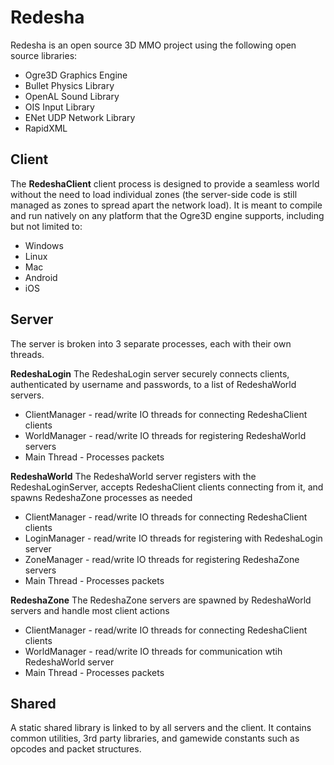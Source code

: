 Redesha
=======

Redesha is an open source 3D MMO project using the following open source libraries:

* Ogre3D Graphics Engine
* Bullet Physics Library
* OpenAL Sound Library
* OIS Input Library
* ENet UDP Network Library
* RapidXML

Client
-------------------------

The **RedeshaClient** client process is designed to provide a seamless world without the need to load individual zones (the server-side code is still managed as zones to spread apart the network load).  It is meant to compile and run natively on any platform that the Ogre3D engine supports, including but not limited to:

* Windows
* Linux
* Mac
* Android
* iOS

Server
-------------------------

The server is broken into 3 separate processes, each with their own threads.

**RedeshaLogin**
The RedeshaLogin server securely connects clients, authenticated by username and passwords, to a list of RedeshaWorld servers.

* ClientManager - read/write IO threads for connecting RedeshaClient clients
* WorldManager - read/write IO threads for registering RedeshaWorld servers
* Main Thread - Processes packets

**RedeshaWorld**
The RedeshaWorld server registers with the RedeshaLoginServer, accepts RedeshaClient clients connecting from it, and spawns RedeshaZone processes as needed

* ClientManager - read/write IO threads for connecting RedeshaClient clients
* LoginManager - read/write IO threads for registering with RedeshaLogin server
* ZoneManager - read/write IO threads for registering RedeshaZone servers
* Main Thread - Processes packets

**RedeshaZone**
The RedeshaZone servers are spawned by RedeshaWorld servers and handle most client actions

* ClientManager - read/write IO threads for connecting RedeshaClient clients
* WorldManager - read/write IO threads for communication wtih RedeshaWorld server
* Main Thread - Processes packets


Shared
-------------------------

A static shared library is linked to by all servers and the client.  It contains common utilities, 3rd party libraries, and gamewide constants such as opcodes and packet structures.